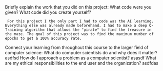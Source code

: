 Briefly explain the work that you did on this project: What code were you given? What code did you create yourself?
    
     For this project I the only part I had to code was the AI learning. Everything else was already made beforehand. I had to make a deep Q-Training algorithm that allows the "pirate" to find the treasure in the maze. The goal of this project was to find the maximum number of epochs to get a 100% accuracy rate.
   
Connect your learning from throughout this course to the larger field of computer science:
     What do computer scientists do and why does it matter?
         asdfsd
     How do I approach a problem as a computer scientist?
         asasdf
     What are my ethical responsibilities to the end user and the organization?
         asdfdas
